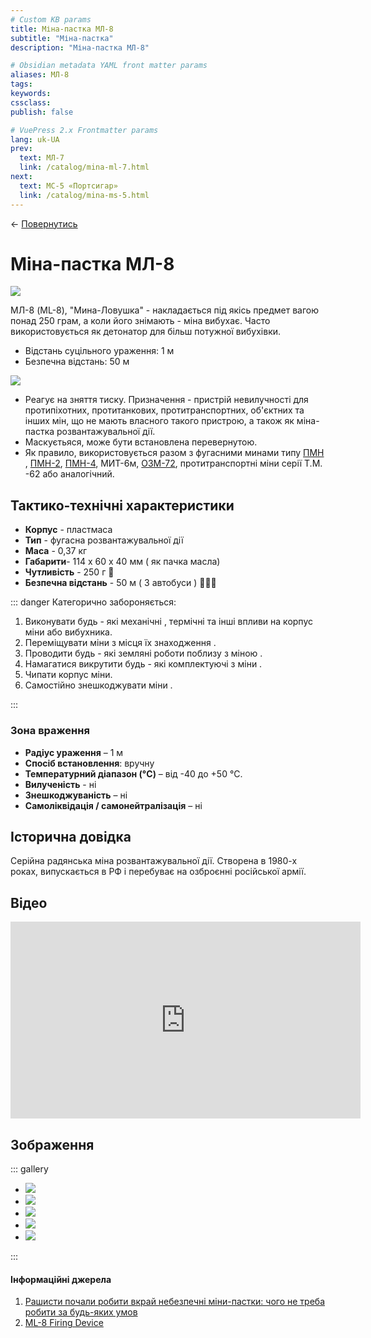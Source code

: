 ```yaml
---
# Custom KB params
title: Міна-пастка МЛ-8
subtitle: "Міна-пастка"
description: "Міна-пастка МЛ-8"

# Obsidian metadata YAML front matter params
aliases: МЛ-8
tags:
keywords:
cssclass:
publish: false

# VuePress 2.x Frontmatter params
lang: uk-UA
prev:
  text: МЛ-7
  link: /catalog/mina-ml-7.html
next:
  text: МС-5 «Портсигар»
  link: /catalog/mina-ms-5.html
---
```


← [Повернутись](./index.md)

# Міна-пастка МЛ-8

![](./assets/ml-8_1.png)

МЛ-8 (ML-8), "Мина-Ловушка" - накладається під якісь предмет вагою понад 250 грам, а коли його знімають - міна вибухає. Часто використовується як детонатор для більш потужної вибухівки.

- Відстань суцільного ураження: 1 м
- Безпечна відстань: 50 м

![](./assets/distance-1.svg)

- Реагує на зняття тиску. Призначення - пристрій невилучності для протипіхотних, протитанкових, протитранспортних, об'єктних та інших мін, що не мають власного такого пристрою, а також як міна-пастка розвантажувальної дії.
- Маскуєтьяся, може бути встановлена перевернутою.
- Як правило, використовується разом з фугасними минами типу  [ПМН](./mina-pmn.md) , [ПМН-2](./mina-pmn-2.md), [ПМН-4](./mina-pmn-4.md), МИТ-6м, [ОЗМ-72](./mina-ozm-72.md), протитранспортні міни серії Т.М. -62 або аналогічний.

## Тактико-технічні характеристики

- **Корпус** - пластмаса
- **Тип** - фугасна розвантажувальної дії
- **Маса** - 0,37 кг
- **Габарити**- 114 х 60 x 40 мм ( як пачка масла)
- **Чутливість** - 250 г 🐁
- **Безпечна відстань** - 50 м ( 3 автобуси ) 🚌🚌🚌

::: danger Категорично забороняється:

1. Виконувати будь - які механічні , термічні та інші впливи на корпус міни або вибухника.
2. Переміщувати міни з місця їх знаходження .
3. Проводити будь - які земляні роботи поблизу з міною .
4. Намагатися викрутити будь - які комплектуючі з міни .
5. Чипати корпус міни.
6. Самостійно знешкоджувати міни .

:::

### Зона враження

- **Радіус ураження** – 1 м
- **Спосіб встановлення**: вручну
- **Температурний діапазон (°C)** – від -40 до +50 °C.
- **Вилученість** - ні
- **Знешкоджуваність** – ні
- **Самоліквідація / самонейтралізація** – ні

## Історична довідка

Серійна радянська міна розвантажувальної дії. Створена в 1980-х роках, випускається в РФ і перебуває на озброєнні російської армії.



## Відео

<iframe width="560" height="315" src="https://www.youtube.com/embed/dMgjBZUinMY" title="YouTube video player" frameborder="0" allow="accelerometer; autoplay; clipboard-write; encrypted-media; gyroscope; picture-in-picture" allowfullscreen></iframe>

## Зображення

::: gallery

- ![](./assets/ml-8_2.png)
- ![](./assets/ml-8_3.png)
- ![](./assets/ml-8_4.png)
- ![](./assets/ml-8_5.png)
- ![](./assets/ml-8-mon-50.png)

:::

#### Інформаційні джерела

1. [Рашисти почали робити вкрай небезпечні міни-пастки: чого не треба робити за будь-яких умов](https://defence-ua.com/weapon_and_tech/vorog_pochav_robiti_vkraj_nebezpechni_mini_pastki_chogo_ne_treba_robiti_za_bud_jakih_umov-6660.html)
2. [ML-8 Firing Device](https://cat-uxo.com/explosive-hazards/firing-devices/ml-8-firing-device)
